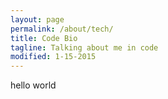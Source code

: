 ```yaml
---
layout: page
permalink: /about/tech/
title: Code Bio
tagline: Talking about me in code
modified: 1-15-2015
---
```


hello world
